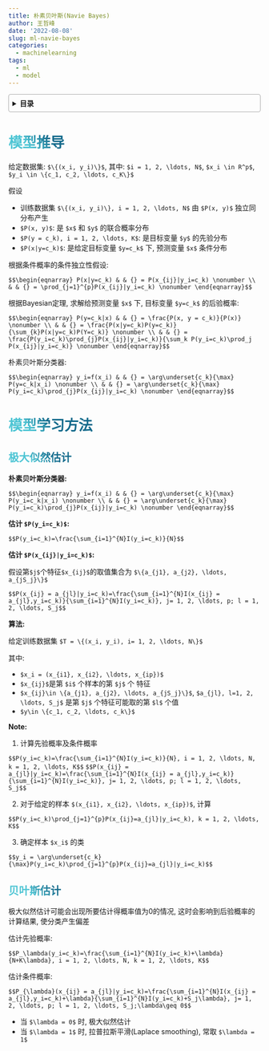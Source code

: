 ```yaml
---
title: 朴素贝叶斯(Navie Bayes)
author: 王哲峰
date: '2022-08-08'
slug: ml-navie-bayes
categories:
  - machinelearning
tags:
  - ml
  - model
---
```


<style>
h1 {
    background-color: #2B90B6;
    background-image: linear-gradient(45deg, #4EC5D4 10%, #146b8c 20%);
    background-size: 100%;
    -webkit-background-clip: text;
    -moz-background-clip: text;
    -webkit-text-fill-color: transparent;
    -moz-text-fill-color: transparent;
}
h2 {
    background-color: #2B90B6;
    background-image: linear-gradient(45deg, #4EC5D4 10%, #146b8c 20%);
    background-size: 100%;
    -webkit-background-clip: text;
    -moz-background-clip: text;
    -webkit-text-fill-color: transparent;
    -moz-text-fill-color: transparent;
}
h3 {
    background-color: #2B90B6;
    background-image: linear-gradient(45deg, #4EC5D4 10%, #146b8c 20%);
    background-size: 100%;
    -webkit-background-clip: text;
    -moz-background-clip: text;
    -webkit-text-fill-color: transparent;
    -moz-text-fill-color: transparent;
}
details {
    border: 1px solid #aaa;
    border-radius: 4px;
    padding: .5em .5em 0;
}
summary {
    font-weight: bold;
    margin: -.5em -.5em 0;
    padding: .5em;
}
details[open] {
    padding: .5em;
}
details[open] summary {
    border-bottom: 1px solid #aaa;
    margin-bottom: .5em;
}
</style>

<details><summary>目录</summary><p>

- [模型推导](#模型推导)
- [模型学习方法](#模型学习方法)
  - [极大似然估计](#极大似然估计)
  - [贝叶斯估计](#贝叶斯估计)
</p></details><p></p>


# 模型推导

给定数据集: `$\{(x_i, y_i)\}$`, 其中: `$i = 1, 2, \ldots, N$`, `$x_i \in R^p$`, `$y_i \in \{c_1, c_2, \ldots, c_K\}$`

假设

- 训练数据集 `$\{(x_i, y_i)\}, i = 1, 2, \ldots, N$` 由 `$P(x, y)$` 独立同分布产生
- `$P(x, y)$`:  是 `$x$` 和 `$y$` 的联合概率分布
- `$P(y = c_k), i = 1, 2, \ldots, K$`: 是目标变量 `$y$` 的先验分布
- `$P(x|y=c_k)$`: 是给定目标变量 `$y=c_k$` 下, 预测变量 `$x$` 条件分布

根据条件概率的条件独立性假设: 

`$$\begin{eqnarray}
   P(x|y=c_k) & & {} = P(x_{ij}|y_i=c_k) \nonumber \\
   		   & & {} = \prod_{j=1}^{p}P(x_{ij}|y_i=c_k) \nonumber
   \end{eqnarray}$$`

根据Bayesian定理, 求解给预测变量 `$x$` 下, 目标变量 `$y=c_k$` 的后验概率: 

`$$\begin{eqnarray}
   P(y=c_k|x) & & {} = \frac{P(x, y = c_k)}{P(x)} \nonumber \\
   		   & & {} = \frac{P(x|y=c_k)P(y=c_k)}{\sum_{k}P(x|y=c_k)P(Y=c_k)} \nonumber \\
   		   & & {} = \frac{P(y_i=c_k)\prod_{j}P(x_{ij}|y_i=c_k)}{\sum_k P(y_i=c_k)\prod_j P(x_{ij}|y_i=c_k)} \nonumber
   \end{eqnarray}$$`

朴素贝叶斯分类器: 

`$$\begin{eqnarray}
   y_i=f(x_i) & & {} = \arg\underset{c_k}{\max} P(y=c_k|x_i) \nonumber \\
   	       & & {} = \arg\underset{c_k}{\max} P(y_i=c_k)\prod_{j}P(x_{ij}|y_i=c_k) \nonumber
   \end{eqnarray}$$`

# 模型学习方法

## 极大似然估计

**朴素贝叶斯分类器:**

`$$\begin{eqnarray}
   y_i=f(x_i) & & {} = \arg\underset{c_k}{\max} P(y_i=c_k|x_i) \nonumber \\
   	       & & {} = \arg\underset{c_k}{\max} P(y_i=c_k)\prod_{j}P(x_{ij}|y_i=c_k) \nonumber
   \end{eqnarray}$$`

**估计 `$P(y_i=c_k)$`:**

`$$P(y_i=c_k)=\frac{\sum_{i=1}^{N}I(y_i=c_k)}{N}$$`

**估计 `$P(x_{ij}|y_i=c_k)$`:**

假设第`$j$`个特征`$x_{ij}$`的取值集合为 `$\{a_{j1}, a_{j2}, \ldots, a_{jS_j}\}$`

`$$P(x_{ij} = a_{jl}|y_i=c_k)=\frac{\sum_{i=1}^{N}I(x_{ij} = a_{jl},y_i=c_k)}{\sum_{i=1}^{N}I(y_i=c_k)}, j= 1, 2, \ldots, p; l = 1, 2, \ldots, S_j$$`

**算法:**

给定训练数据集 `$T = \{(x_i, y_i), i= 1, 2, \ldots, N\}$`

其中: 

- `$x_i = (x_{i1}, x_{i2}, \ldots, x_{ip})$`
- `$x_{ij}$`是第 `$i$` 个样本的第 `$j$` 个 特征
- `$x_{ij}\in \{a_{j1}, a_{j2}, \ldots, a_{jS_j}\}$`, `$a_{jl}, l=1, 2, \ldots, S_j$` 是第 `$j$` 个特征可能取的第 `$l$` 个值
- `$y\in \{c_1, c_2, \ldots, c_k\}$`

**Note:**

1. 计算先验概率及条件概率

`$$P(y_i=c_k)=\frac{\sum_{i=1}^{N}I(y_i=c_k)}{N}, i = 1, 2, \ldots, N, k = 1, 2, \ldots, K$$`
`$$P(x_{ij} = a_{jl}|y_i=c_k)=\frac{\sum_{i=1}^{N}I(x_{ij} = a_{jl},y_i=c_k)}{\sum_{i=1}^{N}I(y_i=c_k)}, j= 1, 2, \ldots, p; l = 1, 2, \ldots, S_j$$`

2. 对于给定的样本 `$(x_{i1}, x_{i2}, \ldots, x_{ip})$`, 计算 

`$$P(y_i=c_k)\prod_{j=1}^{p}P(x_{ij}=a_{jl}|y_i=c_k), k = 1, 2, \ldots, K$$`

3. 确定样本 `$x_i$` 的类 

`$$y_i = \arg\underset{c_k}{\max}P(y_i=c_k)\prod_{j=1}^{p}P(x_{ij}=a_{jl}|y_i=c_k)$$`



## 贝叶斯估计

极大似然估计可能会出现所要估计得概率值为0的情况, 这时会影响到后验概率的计算结果, 使分类产生偏差

估计先验概率: 

`$$P_\lambda(y_i=c_k)=\frac{\sum_{i=1}^{N}I(y_i=c_k)+\lambda}{N+K\lambda}, i = 1, 2, \ldots, N, k = 1, 2, \ldots, K$$`

估计条件概率: 

`$$P_{\lambda}(x_{ij} = a_{jl}|y_i=c_k)=\frac{\sum_{i=1}^{N}I(x_{ij} = a_{jl},y_i=c_k)+\lambda}{\sum_{i=1}^{N}I(y_i=c_k)+S_j\lambda}, j= 1, 2, \ldots, p; l = 1, 2, \ldots, S_j;\lambda\geq 0$$`

- 当 `$\lambda = 0$` 时, 极大似然估计
- 当 `$\lambda = 1$` 时, 拉普拉斯平滑(Laplace smoothing), 常取 `$\lambda = 1$`
